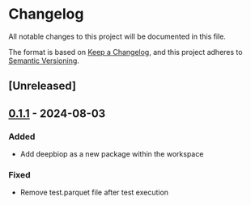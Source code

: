 # Changelog

All notable changes to this project will be documented in this file.

The format is based on [Keep a Changelog](https://keepachangelog.com/en/1.0.0/),
and this project adheres to [Semantic Versioning](https://semver.org/spec/v2.0.0.html).

## \[Unreleased\]

## [0.1.1](https://github.com/cauliyang/DeepBioP/compare/deepbiop-fq-v0.1.0...deepbiop-fq-v0.1.1) - 2024-08-03

### Added

- Add deepbiop as a new package within the workspace

### Fixed

- Remove test.parquet file after test execution
